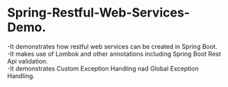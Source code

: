 # Spring-Restful-Web-Services-Demo.
-It demonstrates how restful web services can be created in Spring Boot. <br/>
-It makes use of Lombok and other annotations including Spring Boot Rest Api validation.<br/>
-It demonstrates Custom Exception Handling nad Global Exception Handling.<br/>

